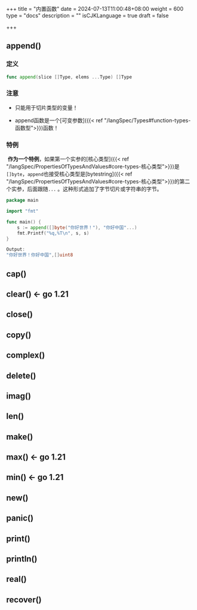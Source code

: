 +++
title = "内置函数"
date = 2024-07-13T11:00:48+08:00
weight = 600
type = "docs"
description = ""
isCJKLanguage = true
draft = false

+++

## append()

### 定义

```go
func append(slice []Type, elems ...Type) []Type
```



### 注意

- 只能用于切片类型的变量！

- append函数是一个[可变参数]({{< ref "/langSpec/Types#function-types-函数型">}})函数！

### 特例

​	**作为一个特例**，如果第一个实参的[核心类型]({{< ref "/langSpec/PropertiesOfTypesAndValues#core-types-核心类型">}})是`[]byte`，`append`也接受核心类型是[bytestring]({{< ref "/langSpec/PropertiesOfTypesAndValues#core-types-核心类型">}})的第二个实参，后面跟随`...` 。这种形式追加了字节切片或字符串的字节。

```go
package main

import "fmt"

func main() {
	s := append([]byte("你好世界！"), "你好中国"...)
	fmt.Printf("%q,%T\n", s, s)
}

Output:
"你好世界！你好中国",[]uint8

```



## cap()



## clear() <- go 1.21

## close()

## copy()

## complex()

## delete()

## imag()

## len()

## make()

## max() <- go 1.21

## min() <- go 1.21

## new()

## panic()

## print()

## println()

## real()

## recover()
